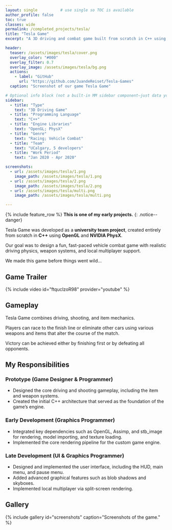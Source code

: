 ```yaml
---
layout: single          # use single so TOC is available
author_profile: false
toc: true
classes: wide
permalink: /completed_projects/tesla/
title: "Tesla Game"
excerpt: "A 3D driving and combat game built from scratch in C++ using OpenGL and NVIDIA PhysX."

header:
  teaser: /assets/images/tesla/cover.png
  overlay_color: "#000"
  overlay_filter: 0.7
  overlay_image: /assets/images/tesla/bg.png
  actions:
    - label: "GitHub"
      url: "https://github.com/JuandeReiset/Tesla-Games"
  caption: "Screenshot of our game Tesla Game"

# Optional info block (not a built-in MM sidebar component—just data you can render manually if you want)
sidebar:
  - title: "Type"
    text: "3D Driving Game"
  - title: "Programming Language"
    text: "C++"
  - title: "Engine Libraries"
    text: "OpenGL; PhysX"
  - title: "Genre"
    text: "Racing; Vehicle Combat"
  - title: "Team"
    text: "UCalgary, 5 developers"
  - title: "Work Period"
    text: "Jan 2020 - Apr 2020"

screenshots:
  - url: /assets/images/tesla/1.png
    image_path: /assets/images/tesla/1.png
  - url: /assets/images/tesla/2.png
    image_path: /assets/images/tesla/2.png
  - url: /assets/images/tesla/multi.png
    image_path: /assets/images/tesla/multi.png

---
```


{% include feature_row %}
**This is one of my early projects.**
{: .notice--danger}

Tesla Game was developed as a **university team project**, created entirely from scratch in **C++** using **OpenGL** and **NVIDIA PhysX**.  

Our goal was to design a fun, fast-paced vehicle combat game with realistic driving physics, weapon systems, and local multiplayer support.

We made this game before things went wild...

## Game Trailer

{% include video id="ftquclzoR98" provider="youtube" %}

## Gameplay
Tesla Game combines driving, shooting, and item mechanics.  

Players can race to the finish line or eliminate other cars using various weapons and items that alter the course of the match.  

Victory can be achieved either by finishing first or by defeating all opponents.

## My Responsibilities

### Prototype (Game Designer & Programmer)
+ Designed the core driving and shooting gameplay, including the item and weapon systems.  
+ Created the initial C++ architecture that served as the foundation of the game’s engine.

### Early Development (Graphics Programmer)
+ Integrated key dependencies such as OpenGL, Assimp, and stb_image for rendering, model importing, and texture loading.  
+ Implemented the core rendering pipeline for the custom game engine. 

### Late Development (UI & Graphics Programmer)
+ Designed and implemented the user interface, including the HUD, main menu, and pause menu.  
+ Added advanced graphical features such as blob shadows and skyboxes.  
+ Implemented local multiplayer via split-screen rendering.  

## Gallery
{% include gallery id="screenshots" caption="Screenshots of the game." %}
